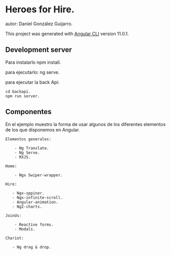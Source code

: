 # Heroes for Hire.

autor: Daniel González Guijarro.

This project was generated with [Angular CLI](https://github.com/angular/angular-cli) version 11.0.1.

## Development server

Para instalarlo npm install.

para ejecutarlo: ng serve.

para ejecutar la back Api: 

    cd backapi.
    npm run server.

## Componentes

En el ejemplo muestro la forma de usar algunos de los diferentes elementos de los que disponemos en Angular.

    Elementos generales:

        - Ng Translate.
        - Ng Serve.
        - RXJS.
    
    Home:
    
        - Ngx Swiper-wrapper.

    Hire:
    
       - Ngx-sppiner.
       - Ngx-infinite-scroll.
       - Angular-animation.
       - Ng2-charts.

    JoinUs: 
        
        - Reactive forms.
        - Modals.

    Chariot:

       - Ng drag & drop.
      
   
      
      